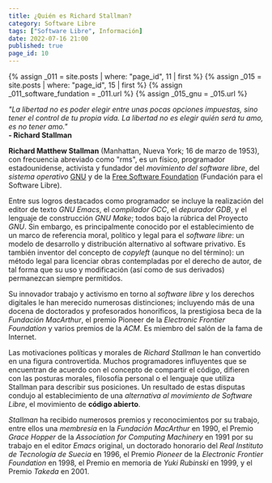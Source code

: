 ```yaml
---
title: ¿Quién es Richard Stallman?
category: Software Libre
tags: ["Software Libre", Información]
date: 2022-07-16 21:00
published: true
page_id: 10
---
```


{% assign _011 = site.posts | where: "page_id", 11 | first %}
{% assign _015 = site.posts | where: "page_id", 15 | first %}
{% assign _011_software_fundation = _011.url %}
{% assign _015_gnu                = _015.url %}

*"La libertad no es poder elegir entre unas pocas opciones impuestas, sino tener el control de tu propia vida. La libertad no es elegir quién será tu amo, es no tener amo."*<br>
**\- Richard Stallman**

**Richard Matthew Stallman** (Manhattan, Nueva York; 16 de marzo de 1953), con frecuencia abreviado como "rms", es un físico, programador estadounidense, activista y fundador del *movimiento del software libre*, del *sistema operativo* <a href="{{_015_gnu}}">GNU</a> y de la <a href="{{_011_software_fundation}}">Free Software Foundation</a> (Fundación para el Software Libre).

Entre sus logros destacados como programador se incluye la realización del editor de texto *GNU Emacs*, el *compilador GCC*, el *depurador GDB*, y el lenguaje de construcción *GNU Make*; todos bajo la rúbrica del Proyecto *GNU*. Sin embargo, es principalmente conocido por el establecimiento de un marco de referencia moral, político y legal para el *software libre*: un modelo de desarrollo y distribución alternativo al software privativo. Es también inventor del concepto de *copyleft* (aunque no del término): un método legal para licenciar obras contempladas por el derecho de autor, de tal forma que su uso y modificación (así como de sus derivados) permanezcan siempre permitidos.

Su innovador trabajo y activismo en torno al *software libre* y los derechos digitales le han merecido numerosas distinciones; incluyendo más de una docena de doctorados y profesorados honoríficos, la prestigiosa beca de la *Fundación MacArthur*, el premio Pioneer de la *Electronic Frontier Foundation* y varios premios de la *ACM*. Es miembro del salón de la fama de Internet.

Las motivaciones políticas y morales de *Richard Stallman* le han convertido en una figura controvertida. Muchos programadores influyentes que se encuentran de acuerdo con el concepto de compartir el código, difieren con las posturas morales, filosofía personal o el lenguaje que utiliza Stallman para describir sus posiciones. Un resultado de estas disputas condujo al establecimiento de una *alternativa al movimiento de Software Libre*, el movimiento de **código abierto**.

*Stallman* ha recibido numerosos premios y reconocimientos por su trabajo, entre ellos una *membresía* en la *Fundación MacArthur* en 1990, el Premio *Grace Hopper* de la *Association for Computing Machinery* en 1991 por su trabajo en el editor *Emacs* original, un doctorado honorario del *Real Instituto de Tecnología de Suecia* en 1996, el Premio *Pioneer* de la *Electronic Frontier Foundation* en 1998, el Premio en memoria de *Yuki Rubinski* en 1999, y el Premio *Takeda* en 2001.